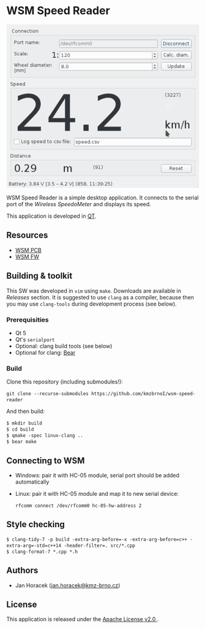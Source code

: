 # WSM Speed Reader

![Speed Reader Screenshot](doc/speed_reader_screenshot.png)

WSM Speed Reader is a simple desktop application. It connects to the serial
port of the *Wireless SpeedoMeter* and displays its speed.

This application is developed in [QT](https://www.qt.io/).

## Resources

 * [WSM PCB](https://github.com/kmzbrnoI/wsm-pcb)
 * [WSM FW](https://github.com/kmzbrnoI/wsm-fw)

## Building & toolkit

This SW was developed in `vim` using `make`. Downloads are available in
*Releases* section. It is suggested to use `clang` as a compiler, because
then you may use `clang-tools` during development process (see below).

### Prerequisities

 * Qt 5
 * Qt's `serialport`
 * Optional: clang build tools (see below)
 * Optional for clang: [Bear](https://github.com/rizsotto/Bear)

### Build

Clone this repository (including submodules!):

```
git clone --recurse-submodules https://github.com/kmzbrnoI/wsm-speed-reader
```

And then build:

```
$ mkdir build
$ cd build
$ qmake -spec linux-clang ..
$ bear make
```

## Connecting to WSM

 * Windows: pair it with HC-05 module, serial port should be added
   automatically
 * Linux: pair it with HC-05 module and map it to new serial device:

    ```
    rfcomm connect /dev/rfcomm0 hc-05-hw-address 2
    ```

## Style checking

```
$ clang-tidy-7 -p build -extra-arg-before=-x -extra-arg-before=c++ -extra-arg=-std=c++14 -header-filter=. src/*.cpp
$ clang-format-7 *.cpp *.h
```

## Authors

 * Jan Horacek ([jan.horacek@kmz-brno.cz](mailto:jan.horacek@kmz-brno.cz))

## License

This application is released under the [Apache License v2.0
](https://www.apache.org/licenses/LICENSE-2.0).
